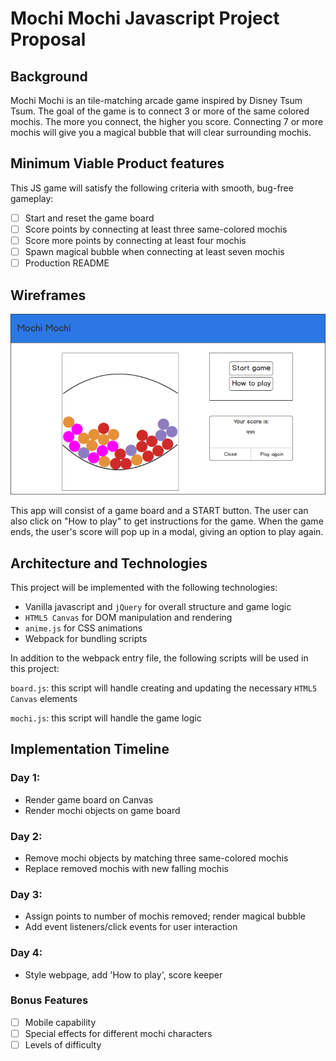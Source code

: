 # Mochi Mochi Javascript Project Proposal

## Background

Mochi Mochi is an tile-matching arcade game inspired by Disney Tsum Tsum. The goal of the game is to connect 3 or more of the same colored mochis. The more you connect, the higher you score. Connecting 7 or more mochis will give you a magical bubble that will clear surrounding mochis.

## Minimum Viable Product features

This JS game will satisfy the following criteria with smooth, bug-free gameplay:

- [ ] Start and reset the game board
- [ ] Score points by connecting at least three same-colored mochis
- [ ] Score more points by connecting at least four mochis
- [ ] Spawn magical bubble when connecting at least seven mochis
- [ ] Production README

## Wireframes
![alt text][wireframe]

[wireframe]: /docs/wireframes/mochi-mochi.png "mochi-mochi"

This app will consist of a game board and a START button. The user can also click on "How to play" to get instructions for the game. When the game ends, the user's score will pop up in a modal, giving an option to play again.

## Architecture and Technologies

This project will be implemented with the following technologies:

- Vanilla javascript and `jQuery` for overall structure and game logic
- `HTML5 Canvas` for DOM manipulation and rendering
- `anime.js` for CSS animations
- Webpack for bundling scripts

In addition to the webpack entry file, the following scripts will be used in this project:

`board.js`: this script will handle creating and updating the necessary `HTML5 Canvas` elements

`mochi.js`: this script will handle the game logic

## Implementation Timeline

### Day 1: 

- Render game board on Canvas
- Render mochi objects on game board

### Day 2:

- Remove mochi objects by matching three same-colored mochis
- Replace removed mochis with new falling mochis

### Day 3:

- Assign points to number of mochis removed; render magical bubble
- Add event listeners/click events for user interaction

### Day 4:

- Style webpage, add 'How to play', score keeper

### Bonus Features

- [ ] Mobile capability
- [ ] Special effects for different mochi characters
- [ ] Levels of difficulty 